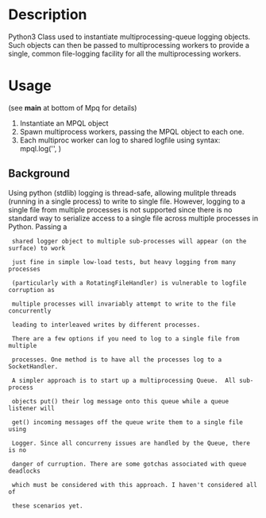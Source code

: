 Description
===========
Python3 Class used to instantiate multiprocessing-queue logging objects. Such objects can then be passed to multiprocessing workers to provide a single, common file-logging facility for all the multiprocessing workers. 

Usage
======
(see __main__ at bottom of Mpq for details)
1) Instantiate an MPQL object
2) Spawn multiprocess workers, passing the MPQL object to each one.
3) Each multiproc worker can log to shared logfile using syntax: mpql.log('<LEVEL>', <msg>)

Background
-----------
Using python (stdlib) logging is thread-safe, allowing mulitple threads (running in a single process) to write to single file. However, logging to a single file from multiple processes is not supported since there is no standard way to 
     serialize access to a single file across multiple processes in Python. Passing a 

     shared logger object to multiple sub-processes will appear (on the surface) to work 

     just fine in simple low-load tests, but heavy logging from many processes 

     (particularly with a RotatingFileHandler) is vulnerable to logfile corruption as 

     multiple processes will invariably attempt to write to the file concurrently

     leading to interleaved writes by different processes.

     There are a few options if you need to log to a single file from multiple 

     processes. One method is to have all the processes log to a SocketHandler.  

     A simpler approach is to start up a multiprocessing Queue.  All sub-process 

     objects put() their log message onto this queue while a queue listener will 

     get() incoming messages off the queue write them to a single file using 

     Logger. Since all concurreny issues are handled by the Queue, there is no 

     danger of curruption. There are some gotchas associated with queue deadlocks

     which must be considered with this approach. I haven't considered all of 

     these scenarios yet.

